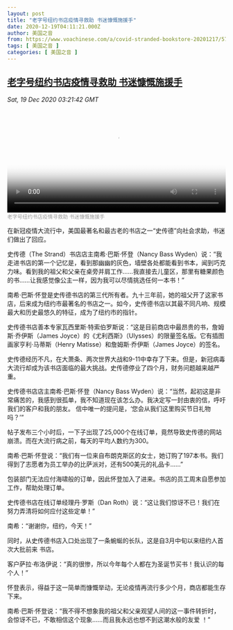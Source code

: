 ```yaml
---
layout: post
title: "老字号纽约书店疫情寻救助 书迷慷慨施援手"
date: 2020-12-19T04:11:21.000Z
author: 美国之音
from: https://www.voachinese.com/a/covid-stranded-bookstore-20201217/5704305.html
tags: [ 美国之音 ]
categories: [ 美国之音 ]
---
```

<!--1608351081000-->
[老字号纽约书店疫情寻救助 书迷慷慨施援手](https://www.voachinese.com/a/covid-stranded-bookstore-20201217/5704305.html)
------

<div>
<div><i>Sat, 19 Dec 2020 03:21:42 GMT</i></div><video poster="https://images.weserv.nl?url=gdb.voanews.com/39c7aa6c-1db8-4322-94f2-9ac6852afaf4_tv_r1_s_w900.jpg" src="https://av.voanews.com/Videoroot/Pangeavideo/2020/12/3/39/39c7aa6c-1db8-4322-94f2-9ac6852afaf4_240p.mp4" style="width:100%" controls></video><div><small style="color: #999;">老字号纽约书店疫情寻救助 书迷慷慨施援手</small></div><p>在新冠疫情大流行中，美国最著名和最古老的书店之一“史传德”向社会求助，书迷们做出了回应。</p><p>史传德（The Strand）书店店主南希·巴斯·怀登（Nancy Bass Wyden）说：“我走进书店的第一个记忆是，看到那幽幽的灰色，墙壁各处都能看到书本，闻到巧克力味。看到我的祖父和父亲在桌旁并肩工作……我直接去儿童区，那里有糖果颜色的书……让我感觉像公主一样，因为我可以尽情挑选任何一本书！”</p><p>南希·巴斯·怀登是史传德书店的第三代所有者。九十三年前，她的祖父开了这家书店，后来成为纽约市最著名的书店之一。如今，史传德书店以其最不同凡响、规模最大和历史最悠久的特征，成为了纽约市的指针。</p><p>史传德书店善本专家瓦西里斯·特索伯罗斯说：“这是目前商店中最昂贵的书，詹姆斯·乔伊斯（James Joyce）的《尤利西斯》（Ulysses）的限量签名版。它有插图画家亨利·马蒂斯（Henry Matisse）和詹姆斯·乔伊斯（James Joyce）的签名。</p><p>史传德经历不凡，在大萧条、两次世界大战和9-11中幸存了下来。但是，新冠病毒大流行却成为该书店面临的最大挑战。史传德停业了四个月，财务问题越来越严重。</p><p>史传德书店店主南希·巴斯·怀登（Nancy Bass Wyden）说：“当然，起初这是非常痛苦的，我感到很孤单，我不知道现在该怎么办。我决定写一封由衷的信，呼吁我们的客户和我的朋友。 信中唯一的提问是，‘您会从我们这里购买节日礼物吗？’”</p><p>帖子发布三个小时后，一下子出现了25,000个在线订单，竟然导致史传德的网站崩溃。而在大流行病之前，每天的平均人数约为300。</p><p>南希·巴斯·怀登说：“我们有一位来自布朗克斯区的女士，她订购了197本书。我们得到了志愿者为员工举办的比萨派对，还有500美元的礼品卡……”</p><p>包装部门无法应付海啸般的订单，因此怀登加入了进来。书店的员工周末自愿参加工作，帮助处理订单。</p><p>史传德书店在线订单经理丹·罗斯（Dan Roth）说：“这让我们惊讶不已！我们在努力弄清将如何应付这些定单！”</p><p>南希：“谢谢你，纽约，今天！”</p><p>同时，从史传德书店入口处出现了一条蜿蜒的长队，这是自3月中旬以来纽约人首次大批前来 书店。</p><p>客户萨拉·布洛伊说：“真的很惨，所以今年每个人都在为圣诞节买书！我认识的每个人！”</p><p>怀登表示，得益于这一简单而慷慨举动，无论疫情再流行多少个月，商店都能生存下来。</p><p>南希·巴斯·怀登说：“我不得不想象我的祖父和父亲观望人间的这一事件转折时，会惊讶不已，不敢相信这个现象……而且我永远也想不到这潮水般的友爱 ！”</p>
</div>

